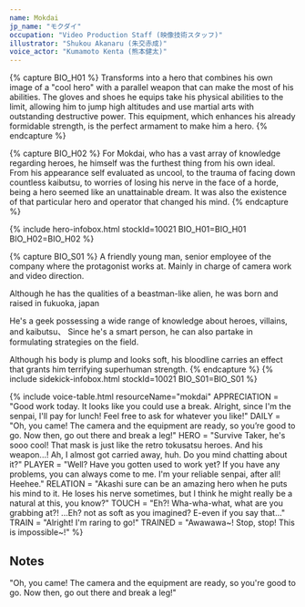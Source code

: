 ```yaml
---
name: Mokdai
jp_name: "モクダイ"
occupation: "Video Production Staff (映像技術スタッフ)"
illustrator: "Shukou Akanaru (朱交赤成)"
voice_actor: "Kumamoto Kenta (熊本健太)"
---
```


{% capture BIO_H01 %}
Transforms into a hero that combines his own image of a "cool hero" with a parallel weapon that can make the most of his abilities. The gloves and shoes he equips take his physical abilities to the limit, allowing him to jump high altitudes and use martial arts with outstanding destructive power. This equipment, which enhances his already formidable strength, is the perfect armament to make him a hero.
{% endcapture %}

{% capture BIO_H02 %}
For Mokdai, who has a vast array of knowledge regarding heroes,  he himself was the furthest thing from his own ideal. From his appearance self evaluated as uncool, to the trauma of facing down countless kaibutsu, to worries of losing his nerve in the face of a horde, being a hero seemed like an unattainable dream. It was also the existence of that particular hero and operator that changed his mind.
{% endcapture %}

{% include hero-infobox.html stockId=10021 BIO_H01=BIO_H01 BIO_H02=BIO_H02 %}

{% capture BIO_S01 %}
A friendly young man, senior employee of the company where the protagonist works at. Mainly in charge of camera work and video direction.

Although he has the qualities of a beastman-like alien, he was born and raised in fukuoka, japan

He's a geek possessing a wide range of knowledge about heroes, villains, and kaibutsu、
Since he's a smart person, he can also partake in formulating strategies on the field.

Although his body is plump and looks soft, his bloodline carries an effect that grants him terrifying superhuman strength.
{% endcapture %}
{% include sidekick-infobox.html stockId=10021 BIO_S01=BIO_S01 %}

{% include voice-table.html resourceName="mokdai"
APPRECIATION = "Good work today. It looks like you could use a break. Alright, since I'm the senpai, I'll pay for lunch! Feel free to ask for whatever you like!"
DAILY = "Oh, you came! The camera and the equipment are ready, so you’re good to go. Now then, go out there and break a leg!"
HERO = "Survive Taker, he's sooo cool! That mask is just like the retro  tokusatsu heroes.  And his weapon...! Ah, I almost got carried away, huh. Do you mind chatting about it?"
PLAYER = "Well?  Have you gotten used to work yet?  If you have any problems, you can always come to me. I'm your reliable senpai, after all!  Heehee."
RELATION = "Akashi sure can be an amazing hero when he puts his mind to it. He loses his nerve sometimes, but I think he might really be a natural at this, you know?"
TOUCH = "Eh?! Wha-wha-what, what are you grabbing at?! ...Eh? not as soft as you imagined? E-even if you say that…"
TRAIN = "Alright! I'm raring to go!"
TRAINED = "Awawawa~! Stop, stop! This is impossible~!"
%}

## Notes

"Oh, you came! The camera and the equipment are ready, so you're good to go. Now then, go out there and break a leg!"
